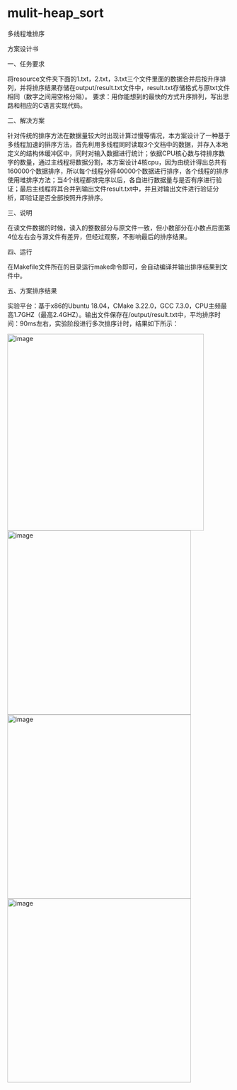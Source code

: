 # mulit-heap_sort
多线程堆排序

方案设计书

一、任务要求

将resource文件夹下面的1.txt，2.txt，3.txt三个文件里面的数据合并后按升序排列，并将排序结果存储在output/result.txt文件中，result.txt存储格式与原txt文件相同（数字之间用空格分隔）。
要求：用你能想到的最快的方式升序排列，写出思路和相应的C语言实现代码。

二、解决方案

针对传统的排序方法在数据量较大时出现计算过慢等情况，本方案设计了一种基于多线程加速的排序方法，首先利用多线程同时读取3个文档中的数据，并存入本地定义的结构体缓冲区中，同时对输入数据进行统计；依据CPU核心数与待排序数字的数量，通过主线程将数据分割，本方案设计4核cpu，因为由统计得出总共有160000个数据排序，所以每个线程分得40000个数据进行排序，各个线程的排序使用堆排序方法；当4个线程都排完序以后，各自进行数据量与是否有序进行验证；最后主线程将其合并到输出文件result.txt中，并且对输出文件进行验证分析，即验证是否全部按照升序排序。

三、说明

在读文件数据的时候，读入的整数部分与原文件一致，但小数部分在小数点后面第4位左右会与源文件有差异，但经过观察，不影响最后的排序结果。

四、运行

在Makefile文件所在的目录运行make命令即可，会自动编译并输出排序结果到文件中。

五、方案排序结果

实验平台：基于x86的Ubuntu 18.04，CMake 3.22.0，GCC 7.3.0，CPU主频最高1.7GHZ（最高2.4GHZ）。输出文件保存在/output/result.txt中，平均排序时间：90ms左右，实验阶段进行多次排序计时，结果如下所示：

<img width="444" alt="image" src="https://user-images.githubusercontent.com/81498573/181882906-cf0007e1-5e2d-4660-b113-b035e7f339dc.png">
<img width="415" alt="image" src="https://user-images.githubusercontent.com/81498573/181883013-ac730756-f8cd-4892-be99-4feb2c565ea5.png">
<img width="415" alt="image" src="https://user-images.githubusercontent.com/81498573/181883055-2407eb7a-7fa9-457c-973e-d27df996b9d3.png">
<img width="415" alt="image" src="https://user-images.githubusercontent.com/81498573/181883096-308546fc-4f54-4ae6-b19b-5765eda7312e.png">

